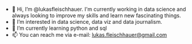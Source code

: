 - 👋 Hi, I’m @lukasfleischhauer. I'm currently working in data science and always looking to improve my skills and learn new fascinating things.  
- 👀 I’m interested in data science, data viz and data journalism.
- 🌱 I’m currently learning python and sql
- 📫 You can reach me via e-mail: lukas.fleischhauer@gmail.com

<!---
lukasfleischhauer/lukasfleischhauer is a ✨ special ✨ repository because its `README.md` (this file) appears on your GitHub profile.
You can click the Preview link to take a look at your changes.
--->
